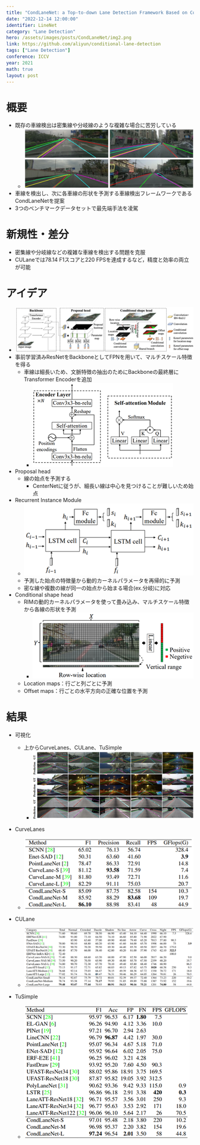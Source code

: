 ```yaml
---
title: "CondLaneNet: a Top-to-down Lane Detection Framework Based on Conditional Convolution"
date: "2022-12-14 12:00:00"
identifier: LineNet
category: "Lane Detection"
hero: /assets/images/posts/CondLaneNet/img2.png
link: https://github.com/aliyun/conditional-lane-detection
tags: ["Lane Detection"]
conference: ICCV
year: 2021
math: true
layout: post
---
```


# 概要

- 既存の車線検出は密集線や分岐線のような複雑な場合に苦労している
    - ![](/assets/images/posts/CondLaneNet/img1.png)
- 車線を検出し、次に各車線の形状を予測する車線検出フレームワークであるCondLaneNetを提案
- 3つのベンチマークデータセットで最先端手法を凌駕

# 新規性・差分

- 密集線や分岐線などの複雑な車線を検出する問題を克服
- CULaneでは78.14 F1スコアと220 FPSを達成するなど，精度と効率の両立が可能

# アイデア

- ![](/assets/images/posts/CondLaneNet/img2.png)
- 事前学習済みResNetをBackboneとしてFPNを用いて、マルチスケール特徴を得る
    - 車線は細長いため、文脈特徴の抽出のためにBackboneの最終層にTransformer Encoderを追加
        - ![](/assets/images/posts/CondLaneNet/img3.png)
- Proposal head
    - 線の始点を予測する
        - CenterNetに従うが、細長い線は中心を見つけることが難しいため始点
- Recurrent Instance Module
    - ![](/assets/images/posts/CondLaneNet/img4.png)
    - 予測した始点の特徴量から動的カーネルパラメータを再帰的に予測
    - 密な線や複数の線が同一の始点から始まる場合(ex.分岐)に対応
- Conditional shape head
    - RIMの動的カーネルパラメータを使って畳み込み、マルチスケール特徴から各線の形状を予測
        - ![](/assets/images/posts/CondLaneNet/img5.png)  
    - Location maps：行ごと列ごとに予測
    - Offset maps：行ごとの水平方向の正確な位置を予測

# 結果

- 可視化
    - 上からCurveLanes、CULane、TuSimple
        - ![](/assets/images/posts/CondLaneNet/img6.png)  

- CurveLanes
    - ![](/assets/images/posts/CondLaneNet/img7.png)
- CULane
    - ![](/assets/images/posts/CondLaneNet/img8.png)
- TuSimple
    - ![](/assets/images/posts/CondLaneNet/img9.png)